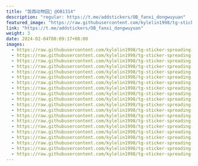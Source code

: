```yaml
---
title: "饭西动物园🐷 @OB1314"
description: "regular: https://t.me/addstickers/OB_fanxi_dongwuyuan"
featured_image: "https://raw.githubusercontent.com/kylelin1998/tg-sticker-spreading-worldwide-images/main/img/70dd2806-d64d-45aa-b64c-168215066069.jpg"
link: "https://t.me/addstickers/OB_fanxi_dongwuyuan"
weight: 3
date: 2024-02-04T08:09:17+08:00
images:
  - https://raw.githubusercontent.com/kylelin1998/tg-sticker-spreading-worldwide-images/main/img/70dd2806-d64d-45aa-b64c-168215066069.jpg
  - https://raw.githubusercontent.com/kylelin1998/tg-sticker-spreading-worldwide-images/main/img/8284d56e-18aa-4594-8b19-604f611c6c17.jpg
  - https://raw.githubusercontent.com/kylelin1998/tg-sticker-spreading-worldwide-images/main/img/be18463c-916f-4d45-a41c-41c11e700e51.jpg
  - https://raw.githubusercontent.com/kylelin1998/tg-sticker-spreading-worldwide-images/main/img/8825154b-f257-48cd-9d1a-e43b7b12b213.jpg
  - https://raw.githubusercontent.com/kylelin1998/tg-sticker-spreading-worldwide-images/main/img/810ae4e0-bc92-44ae-9aab-45c8b23e5510.jpg
  - https://raw.githubusercontent.com/kylelin1998/tg-sticker-spreading-worldwide-images/main/img/2f4a3590-e1d3-4bf8-8303-aec104808ad6.jpg
  - https://raw.githubusercontent.com/kylelin1998/tg-sticker-spreading-worldwide-images/main/img/2b610f08-8b28-4fe9-97f6-64844a7596f3.jpg
  - https://raw.githubusercontent.com/kylelin1998/tg-sticker-spreading-worldwide-images/main/img/0495cec2-8c43-4a8a-9851-795517f08e02.jpg
  - https://raw.githubusercontent.com/kylelin1998/tg-sticker-spreading-worldwide-images/main/img/88517ab5-36df-4e2f-9456-33a0d23438f9.jpg
  - https://raw.githubusercontent.com/kylelin1998/tg-sticker-spreading-worldwide-images/main/img/e59c9d09-b406-4d9e-8b1f-8e9556f3aaea.jpg
  - https://raw.githubusercontent.com/kylelin1998/tg-sticker-spreading-worldwide-images/main/img/961c7120-f799-4e9b-a1ed-05d93925977b.jpg
  - https://raw.githubusercontent.com/kylelin1998/tg-sticker-spreading-worldwide-images/main/img/39c9eea4-3eb8-4d28-9d18-81e820af9824.jpg
  - https://raw.githubusercontent.com/kylelin1998/tg-sticker-spreading-worldwide-images/main/img/3054927a-495f-479f-9230-99c1fb331231.jpg
  - https://raw.githubusercontent.com/kylelin1998/tg-sticker-spreading-worldwide-images/main/img/eb2c5cbe-e136-4094-a24d-f45708dc7f07.jpg
  - https://raw.githubusercontent.com/kylelin1998/tg-sticker-spreading-worldwide-images/main/img/20222b14-0774-4345-ad00-4df179419f1c.jpg
  - https://raw.githubusercontent.com/kylelin1998/tg-sticker-spreading-worldwide-images/main/img/1498343b-f2c0-43d1-ac1a-7399bd025ff2.jpg
  - https://raw.githubusercontent.com/kylelin1998/tg-sticker-spreading-worldwide-images/main/img/755bb7cb-9d54-438a-ae88-479446b336bc.jpg
  - https://raw.githubusercontent.com/kylelin1998/tg-sticker-spreading-worldwide-images/main/img/a2d999a6-0945-4bad-9b54-14edae45250e.jpg
  - https://raw.githubusercontent.com/kylelin1998/tg-sticker-spreading-worldwide-images/main/img/c0095a93-f11c-4e3f-975c-bd83c07a6c5b.jpg
  - https://raw.githubusercontent.com/kylelin1998/tg-sticker-spreading-worldwide-images/main/img/bd8d892e-e1f3-4b9b-b437-17597490c629.jpg
---
```

